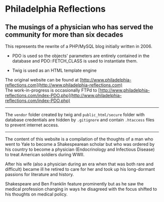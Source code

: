 # Philadelphia Reflections   
## The musings of a physician who has served the community for more than six decades   

This represents the rewrite of a PHP/MySQL blog initially written in 2006.   

* PDO is used so the objects' parameters are entirely contained in the database and PDO::FETCH\_CLASS is used to instantiate them.   

* Twig is used as an HTML template engine    

The original website can be found at [http://www.philadelphia-reflections.com](http://www.philadelphia-reflections.com)   
The work-in-progress is occasionally FTPd to [http://www.philadelphia-reflections.com/index-PDO.php](http://www.philadelphia-reflections.com/index-PDO.php)   

----------------------------------

The ```vendor``` folder created by twig and ```public_html/secure``` folder with database credentials are hidden by ```.gitignore``` and contain ```.htaccess``` files to prevent internet access.

----------------------------------

The content of this website is a compilation of the thoughts of a man who went to Yale to become a Shakespearean scholar but who was
ordered by his country to become a physician (Endocrinology and Infectious Disease) to treat American soldiers during WWII.

After his wife (also a physician during an era when that was both rare and difficult) became ill
he retired to care for her and took up his long-dormant passions for literature and history. 

Shakespeare and Ben Franklin feature prominently but as he saw the medical profession changing in ways he disagreed with the focus shifted to his thoughts on medical policy.

